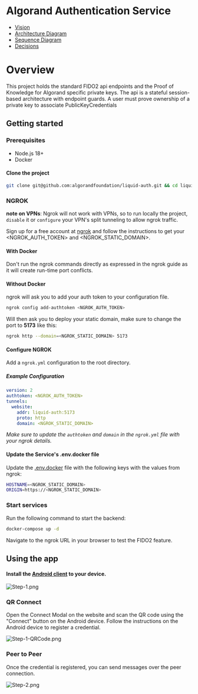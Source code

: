 # Algorand Authentication Service

- [Vision](VISION.md)
- [Architecture Diagram](ARCHITECTURE.md)
- [Sequence Diagram](SEQUENCE.md)
- [Decisions](.decisions/README.md)

# Overview

This project holds the standard FIDO2 api endpoints and the Proof of Knowledge for Algorand specific private keys.
The api is a stateful session-based architecture with endpoint guards.
A user must prove ownership of a private key to associate PublicKeyCredentials

## Getting started

### Prerequisites
- Node.js 18+
- Docker

#### Clone the project

```bash
git clone git@github.com:algorandfoundation/liquid-auth.git && cd liquid-auth
```

### NGROK

**note on VPNs**: Ngrok will not work with VPNs, so to run locally the project, `disable` it or `configure` your VPN's split tunneling to allow ngrok traffic.

Sign up for a free account at [ngrok](https://ngrok.com/) and follow the instructions to get your <NGROK_AUTH_TOKEN> and <NGROK_STATIC_DOMAIN>.

#### With Docker
Don't run the ngrok commands directly as expressed in the ngrok guide as it will create run-time port conflicts.

#### Without Docker
ngrok will ask you to add your auth token to your configuration file.

``` bash
ngrok config add-authtoken <NGROK_AUTH_TOKEN>
```

Will then ask you to deploy your static domain, make sure to change the port to **5173** like this:

``` bash
ngrok http --domain=<NGROK_STATIC_DOMAIN> 5173
```

#### Configure NGROK

Add a `ngrok.yml` configuration to the root directory.

##### Example Configuration
```yaml
version: 2
authtoken: <NGROK_AUTH_TOKEN>
tunnels:
  website:
    addr: liquid-auth:5173
    proto: http
    domain: <NGROK_STATIC_DOMAIN>

```
*Make sure to update the `authtoken` and `domain` in the `ngrok.yml` file with your ngrok details.*

#### Update the Service's .env.docker file

Update the [.env.docker](.env.docker) file with the following keys with the values from ngrok:

```bash
HOSTNAME=<NGROK_STATIC_DOMAIN>
ORIGIN=https://<NGROK_STATIC_DOMAIN>
```

### Start services

Run the following command to start the backend:

```bash
docker-compose up -d
```

Navigate to the ngrok URL in your browser to test the FIDO2 feature.


## Using the app

#### Install the [Android client](https://github.com/algorandfoundation/liquid-auth-android/releases) to your device.

![Step-1.png](.docs%2FStep-1.png)


### QR Connect

Open the Connect Modal on the website and scan the QR code using the "Connect" button on the Android device.
Follow the instructions on the Android device to register a credential.


![Step-1-QRCode.png](.docs%2FStep-1-QRCode.png)


### Peer to Peer

Once the credential is registered, you can send messages over the peer connection.

![Step-2.png](.docs%2FStep-2.png)
